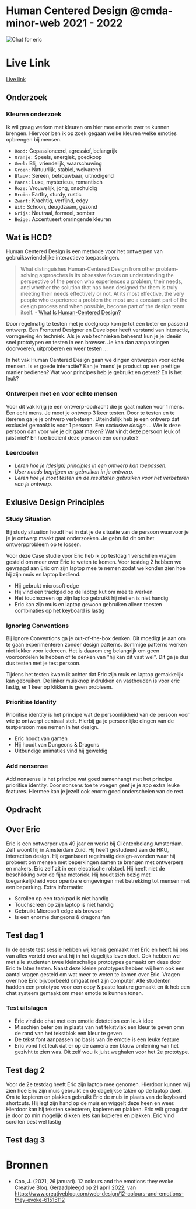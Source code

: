 # Human Centered Design @cmda-minor-web 2021 - 2022

![Chat for eric](https://user-images.githubusercontent.com/15678757/168070053-f34847d1-2bc9-43aa-8bfe-1c23e9dd71a3.png)

# Live Link
[Live link](https://chat-for-eric.herokuapp.com/)

## Onderzoek

### Kleuren onderzoek
Ik wil graag werken met kleuren om hier mee emotie over te kunnen brengen. Hiervoor ben ik op zoek gegaan welke kleuren welke emoties opbrengen bij mensen.

- `Rood:` Gepassioneerd, agressief, belangrijk
- `Oranje:` Speels, energiek, goedkoop
- `Geel:` Blij, vriendelijk, waarschuwing
- `Groen:` Natuurlijk, stabiel, welvarend
- `Blauw:` Sereen, betrouwbaar, uitnodigend
- `Paars:` Luxe, mysterieus, romantisch
- `Roze:` Vrouwelijk, jong, onschuldig
- `Bruin:` Earthy, sturdy, rustic
- `Zwart:` Krachtig, verfijnd, edgy
- `Wit:` Schoon, deugdzaam, gezond
- `Grijs:` Neutraal, formeel, somber
- `Beige:` Accentueert omringende kleuren

## Wat is HCD?

Human Centered Design is een  methode voor het ontwerpen van gebruiksvriendelijke interactieve toepassingen.

> What distinguishes Human-Centered Design from other problem-solving approaches is its obsessive focus on understanding the perspective of the person who experiences a problem, their needs, and whether the solution that has been designed for them is truly meeting their needs effectively or not. At its most effective, the very people who experience a problem the most are a constant part of the design process and when possible, become part of the design team itself. - [What Is Human-Centered Design?](https://medium.com/dc-design/what-is-human-centered-design-6711c09e2779)

Door regelmatig te testen met je doelgroep kom je tot een beter en passend ontwerp. 
Een Frontend Designer en Developer heeft verstand van interactie, vormgeving én techniek. 
Als je web technieken beheerst kun je je ideeën snel prototypen en testen in een browser. Je kan dan aanpassingen doorvoeren, uitproberen en weer testen ...
        
In het vak Human Centered Design gaan we dingen ontwerpen voor echte mensen. 
Is er goede interactie? Kan je 'mens' je product op een prettige manier bedienen? 
Wat voor principes heb je gebruikt en getest? En is het leuk?

### Ontwerpen met en voor echte mensen

Voor dit vak krijg je een ontwerp-opdracht die je gaat maken voor 1 mens. 
Een echt mens. 
Je moet je ontwerp 3 keer testen. 
Door te testen en te itereren ga je je ontwerp verbeteren. 
Uiteindelijk heb je een ontwerp dat exclusief gemaakt is voor 1 persoon. 
Een _exclusive design_ ... 
Wie is deze persoon dan voor wie je dit gaat maken? 
Wat vindt deze persoon leuk of juist niet? 
En hoe bedient deze persoon een computer?

### Leerdoelen

- _Leren hoe je (design) principles in een ontwerp kan toepassen._
- _User needs begrijpen en gebruiken in je ontwerp._
- _Leren hoe je moet testen en de resultaten gebruiken voor het verbeteren van je ontwerp._


## Exlusive Design Principles

### Study Situation
Bij study situation houdt het in dat je de situatie van de persoon waarvoor je je je ontwerp maakt gaat onderzoeken. Je gebruikt dit om het ontwerpprobleem op te lossen. 

Voor deze Case studie voor Eric heb ik op testdag 1 verschillen vragen gesteld om meer over Eric te weten te komen. Voor testdag 2 hebben we gevraagd aan Eric om zijn laptop mee te nemen zodat we konden zien hoe hij zijn muis en laptop bediend.

- Hij gebrukt microsoft edge
- Hij vind een trackpad op de laptop kut om mee te werken
- Het touchscreen op zijn laptop gebruikt hij niet en is niet handig
- Eric kan zijn muis en laptop gewoon gebruiken alleen toesten combinaties op het keyboard is lastig

### Ignoring Conventions
Bij ignore Conventions ga je out-of-the-box denken. Dit moedigt je aan om te gaan experimenteren zonder design patterns. Sommige patterns werken niet lekker voor iedereen. Het is daarom erg belangrijk om geen vooroordelen te hebben of te denken van "hij kan dit vast wel". Dit ga je dus dus testen met je test persoon.

Tijdens het testen kwam ik achter dat Eric zijn muis en laptop gemakkelijk kan gebruiken. De linker muisknop indrukken en vasthouden is voor eric lastig, er 1 keer op klikken is geen probleem.

### Prioritise Identity

Prioritise identity is het principe wat de persoonlijkheid van de persoon voor wie je ontwerpt centraal stelt. Hierbij ga je persoonlijke dingen van de testpersoon mee nemen in het design.

- Eric houdt van gamen
- Hij houdt van Dungeons & Dragons
- Uitbundige animaties vind hij geweldig

### Add nonsense

Add nonsense is het principe wat goed samenhangt met het principe prioritise identity. Door nonsens toe te voegen geef je je app extra leuke features. Hiermee kan je jezelf ook enorm goed onderscheien van de rest.

## Opdracht

## Over Eric
Eric is een ontwerper van 49 jaar en werkt bij Cliëntenbelang Amsterdam. Zelf woont hij in Amsterdam Zuid. Hij heeft gestudeerd aan de HKU, interaction design. Hij organiseert regelmatig design-avonden waar hij probeert om mensen met beperkingen samen te brengen met ontwerpers en makers. Eric zelf zit in een electrische rolstoel. Hij heeft niet de beschikking over de fijne motoriek. Hij houdt zich bezig met toegankelijkheid voor openbare omgevingen met betrekking tot mensen met een beperking.
Extra informatie:
- Scrollen op een trackpad is niet handig
- Touchscreen op zijn laptop is niet handig
- Gebruikt Microsoft edge als browser 
- Is een enorme dungeons & dragons fan

## Test dag 1
In de eerste test sessie hebben wij kennis gemaakt met Eric en heeft hij ons van alles verteld over wat hij in het dagelijks leven doet. Ook hebben we met alle studenten twee kleinschalige prototypes gemaakt om deze door Eric te laten testen. Naast deze kleine prototypes hebben wij hem ook een aantal vragen gesteld om wat meer te weten te komen over Eric. Vragen over hoe Eric bijvoorbeeld omgaat met zijn computer. Alle studenten hadden een prototype voor een copy & paste feature gemaakt en ik heb een chat systeem gemaakt om meer emotie te kunnen tonen. 

### Test uitslagen
- Eric vind de chat met een emotie detetction een leuk idee
- Misschien beter om in plaats van het tekstvlak een kleur te geven omn de rand van het tekstblok een kleur te geven
- De tekst font aanpassen op basis van de emotie is een leuke feature
- Eric vond het leuk dat er op de camera een blauw omleining van het gezivht te zien was. Dit zelf wou ik juist weghalen voor het 2e prototype.

## Test dag 2

Voor de 2e testdag heeft Eric zijn laptop mee genomen. Hierdoor kunnen wij zien hoe Eric zijn muis gebruikt en de dagelijkse taken op de laptop doet. Om te kopieren en plakken gebruikt Eric de muis in plaats van de keyboard shortcuts. Hij legt zijn hand op de muis en wiggelt deze heen en weer. Hierdoor kan hij teksten selecteren, kopieren en plakken.
Eric wilt graag dat je door zo min mogelijk klikken iets kan kopieren en plakken. Eric vind scrollen best wel lastig

## Test dag 3








# Bronnen

- Cao, J. (2021, 26 januari). 12 colours and the emotions they evoke. Creative Bloq. Geraadpleegd op 21 april 2022, van https://www.creativebloq.com/web-design/12-colours-and-emotions-they-evoke-61515112


<!-- Add a link to your live demo in Github Pages 🌐-->

<!-- ☝️ replace this description with a description of your own work -->

<!-- replace the code in the /docs folder with your own, so you can showcase your work with GitHub Pages 🌍 -->

<!-- Add a nice poster image here at the end of the week, showing off your shiny frontend 📸 -->

<!-- Maybe a table of contents here? 📚 -->

<!-- How about a section that describes how to install this project? 🤓 -->

<!-- ...but how does one use this project? What are its features 🤔 -->

<!-- Maybe a checklist of done stuff and stuff still on your wishlist? ✅ -->

<!-- How about a license here? 📜 (or is it a licence?) 🤷 -->
